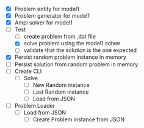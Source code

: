 - [x] Problem entity for model1
- [x] Problem generator for model1
- [x] Ampl solver for model1
- [ ] Test
    - [ ] create problem from .dat file
    - [x] solve problem using the model1 solver
    - [ ] validate that the solution is the one expected

- [x] Persist random problem instance in memory
- [ ] Persist solution from random problem in memory
- [ ] Create CLI
    - [ ] Solve
        - [ ] New Random instance
        - [ ] Last Random instance
        - [ ] Load from JSON

- [ ] Problem Loader
    - [ ] Load from JSON
        - [ ] Create Problem instance from JSON
